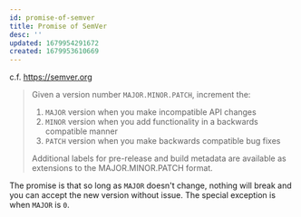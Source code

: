 ```yaml
---
id: promise-of-semver
title: Promise of SemVer
desc: ''
updated: 1679954291672
created: 1679953610669
---
```


c.f. https://semver.org

> Given a version number `MAJOR.MINOR.PATCH`, increment the:
> 1. `MAJOR` version when you make incompatible API changes
> 2. `MINOR` version when you add functionality in a backwards compatible manner
> 3. `PATCH` version when you make backwards compatible bug fixes
>
> Additional labels for pre-release and build metadata are available as extensions to the MAJOR.MINOR.PATCH format.

The promise is that so long as `MAJOR` doesn't change, nothing will break and you can accept the new version without issue. The special exception is when `MAJOR` is `0`.